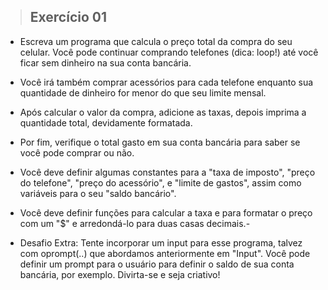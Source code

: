 > ## Exercício 01

- Escreva um programa que calcula o preço total da compra do seu celular. Você pode continuar comprando telefones (dica: loop!) até você ficar sem dinheiro na sua conta bancária. 
- Você irá também comprar acessórios para cada telefone enquanto sua quantidade de dinheiro for menor do que seu limite mensal.
- Após calcular o valor da compra, adicione as taxas, depois imprima a quantidade total, devidamente formatada.

- Por fim, verifique o total gasto em sua conta bancária para saber se você pode comprar ou não.
- Você deve definir algumas constantes para a "taxa de imposto", "preço do telefone", "preço do acessório", e "limite de gastos", assim como variáveis para o seu "saldo bancário".
- Você deve definir funções para calcular a taxa e para formatar o preço com um "$" e arredondá-lo para duas casas decimais.- 

- Desafio Extra: Tente incorporar um input para esse programa, talvez com oprompt(..) que abordamos anteriormente em "Input". Você pode definir um prompt para o usuário para definir o saldo de sua conta bancária, por exemplo. Divirta-se e seja criativo!